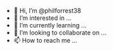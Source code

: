 - 👋 Hi, I’m @philforrest38
- 👀 I’m interested in ...
- 🌱 I’m currently learning ...
- 💞️ I’m looking to collaborate on ...
- 📫 How to reach me ...

<!---
philforrest38/philforrest38 is a ✨ special ✨ repository because its `README.md` (this file) appears on your GitHub profile.
You can click the Preview link to take a look at your changes.
--->
